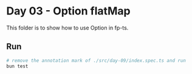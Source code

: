 # Day 03 - Option flatMap

This folder is to show how to use Option in fp-ts.

## Run

```sh
# remove the annotation mark of ./src/day-09/index.spec.ts and run
bun test
```
